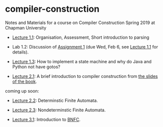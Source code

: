 # compiler-construction
Notes and Materials for a course on Compiler Construction Spring 2019 at Chapman University

- [Lecture 1.1](lecture-1.1.md): Organisation, Assessment, Short introduction to parsing  
- Lab 1.2: Discussion of [Assignment 1](https://hackmd.io/s/HyaDeaXzN#) (due Wed, Feb 6, see [Lecture 1.1](lecture-1.1.md) for details).

- [Lecture 1.3](https://hackmd.io/s/S110eS-VE#): How to implement a state machine and why do Java and Python not have gotos?

- [Lecture 2.1](http://www.grammaticalframework.org/ipl-book/slides/1-slides-ipl-book.pdf): A brief introduction to compiler construction from [the slides of the book](http://www.grammaticalframework.org/ipl-book/).

coming up soon:

- [Lecture 2.2](): Determinstic Finite Automata. 

- [Lecture 2.3](): Nondeterminstic Finite Automata. 

- [Lecture 3.1](): Introduction to [BNFC](http://bnfc.digitalgrammars.com/). 
